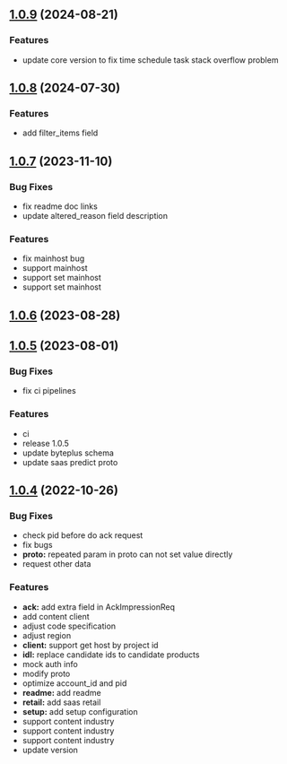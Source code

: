 ## [1.0.9](https://github.com/byteplus-sdk/byteplus-sdk-python-rec/compare/v1.0.8...v1.0.9) (2024-08-21)


### Features

* update core version to fix time schedule task stack overflow problem 




## [1.0.8](https://github.com/byteplus-sdk/byteplus-sdk-python-rec/compare/v1.0.7...v1.0.8) (2024-07-30)


### Features

* add filter_items field 



## [1.0.7](https://github.com/byteplus-sdk/byteplus-sdk-python-rec/compare/v1.0.6...v1.0.7) (2023-11-10)


### Bug Fixes

* fix readme doc links 
* update altered_reason field description 


### Features

* fix mainhost bug 
* support mainhost 
* support set mainhost 
* support set mainhost 



## [1.0.6](https://github.com/byteplus-sdk/byteplus-sdk-python-rec/compare/v1.0.5...v1.0.6) (2023-08-28)



## [1.0.5](https://github.com/byteplus-sdk/byteplus-sdk-python-rec/compare/v1.0.4...v1.0.5) (2023-08-01)


### Bug Fixes

* fix ci pipelines 


### Features

* ci 
* release 1.0.5 
* update byteplus schema 
* update saas predict proto 



## [1.0.4](https://github.com/byteplus-sdk/byteplus-sdk-python-rec/compare/v1.0.3...v1.0.4) (2022-10-26)


### Bug Fixes

* check pid before do ack request 
* fix bugs 
* **proto:** repeated param in proto can not set value directly 
* request other data 


### Features

* **ack:** add extra field in AckImpressionReq 
* add content client 
* adjust code specification 
* adjust region 
* **client:** support get host by project id 
* **idl:** replace candidate ids to candidate products 
* mock auth info 
* modify proto 
* optimize account_id and pid 
* **readme:** add readme 
* **retail:** add saas retail 
* **setup:** add setup configuration 
* support content industry 
* support content industry 
* support content industry 
* update version 



